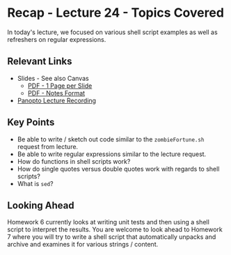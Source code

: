 # Recap - Lecture 24 - Topics Covered

In today's lecture, we focused on various shell script examples as well as refreshers on regular expressions. 

## Relevant Links

* Slides - See also Canvas
   * [PDF - 1 Page per Slide](https://canvas.nd.edu/files/4189705/download?download_frd=1)
   * [PDF - Notes Format](https://canvas.nd.edu/files/4189707/download?download_frd=1)
* [Panopto Lecture Recording](https://notredame.hosted.panopto.com/Panopto/Pages/Viewer.aspx?id=ea319047-b61b-4425-84b9-b21901137450)

## Key Points

* Be able to write / sketch out code similar to the `zombieFortune.sh` request from lecture.
* Be able to write regular expressions similar to the lecture request.
* How do functions in shell scripts work? 
* How do single quotes versus double quotes work with regards to shell scripts?
* What is `sed`?

## Looking Ahead

Homework 6 currently looks at writing unit tests and then using a shell script to interpret the results.  You are welcome to look ahead to Homework 7 where you will try to write a shell script that automatically unpacks and archive and examines it for various strings / content.

